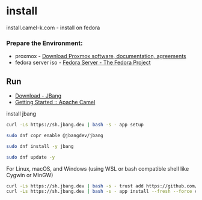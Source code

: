 # install
install.camel-k.com - install on fedora 



### Prepare the Environment:

+ proxmox - [Download Proxmox software, documentation, agreements](https://www.proxmox.com/en/downloads)
+ fedora server iso - [Fedora Server - The Fedora Project](https://fedoraproject.org/server/download/)




## Run

+ [Download - JBang](https://www.jbang.dev/download/)
+ [Getting Started :: Apache Camel](https://camel.apache.org/manual/getting-started.html)



install jbang

```bash
curl -Ls https://sh.jbang.dev | bash -s - app setup
```


```bash
sudo dnf copr enable @jbangdev/jbang 
```

```bash
sudo dnf install -y jbang
```


```bash
sudo dnf update -y
```

For Linux, macOS, and Windows (using WSL or bash compatible shell like Cygwin or MinGW)

```bash
curl -Ls https://sh.jbang.dev | bash -s - trust add https://github.com/apache/
curl -Ls https://sh.jbang.dev | bash -s - app install --fresh --force camel@apache/camel
```

